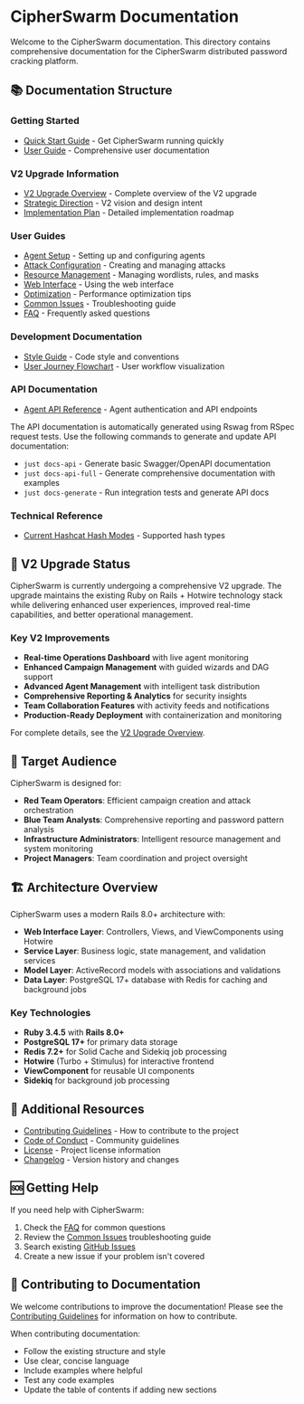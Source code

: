 # CipherSwarm Documentation

Welcome to the CipherSwarm documentation. This directory contains comprehensive documentation for the CipherSwarm distributed password cracking platform.

## 📚 Documentation Structure

### Getting Started

- [Quick Start Guide](getting-started/quick-start.md) - Get CipherSwarm running quickly
- [User Guide](user-guide/) - Comprehensive user documentation

### V2 Upgrade Information

- [V2 Upgrade Overview](v2-upgrade-overview.md) - Complete overview of the V2 upgrade
- [Strategic Direction](strategy.md) - V2 vision and design intent
- [Implementation Plan](v2_rewrite_implementation_plan/implementation_plan.md) - Detailed implementation roadmap

### User Guides

- [Agent Setup](user-guide/agent-setup.md) - Setting up and configuring agents
- [Attack Configuration](user-guide/attack-configuration.md) - Creating and managing attacks
- [Resource Management](user-guide/resource-management.md) - Managing wordlists, rules, and masks
- [Web Interface](user-guide/web-interface.md) - Using the web interface
- [Optimization](user-guide/optimization.md) - Performance optimization tips
- [Common Issues](user-guide/common-issues.md) - Troubleshooting guide
- [FAQ](user-guide/faq.md) - Frequently asked questions

### Development Documentation

- [Style Guide](development/style-guide.md) - Code style and conventions
- [User Journey Flowchart](development/user_journey_flowchart.mmd) - User workflow visualization

### API Documentation

- [Agent API Reference](api-reference-agent-auth.md) - Agent authentication and API endpoints

The API documentation is automatically generated using Rswag from RSpec request tests. Use the following commands to generate and update API documentation:

- `just docs-api` - Generate basic Swagger/OpenAPI documentation
- `just docs-api-full` - Generate comprehensive documentation with examples
- `just docs-generate` - Run integration tests and generate API docs

### Technical Reference

- [Current Hashcat Hash Modes](current_hashcat_hashmodes.txt) - Supported hash types

## 🔄 V2 Upgrade Status

CipherSwarm is currently undergoing a comprehensive V2 upgrade. The upgrade maintains the existing Ruby on Rails + Hotwire technology stack while delivering enhanced user experiences, improved real-time capabilities, and better operational management.

### Key V2 Improvements

- **Real-time Operations Dashboard** with live agent monitoring
- **Enhanced Campaign Management** with guided wizards and DAG support
- **Advanced Agent Management** with intelligent task distribution
- **Comprehensive Reporting & Analytics** for security insights
- **Team Collaboration Features** with activity feeds and notifications
- **Production-Ready Deployment** with containerization and monitoring

For complete details, see the [V2 Upgrade Overview](v2-upgrade-overview.md).

## 🎯 Target Audience

CipherSwarm is designed for:

- **Red Team Operators**: Efficient campaign creation and attack orchestration
- **Blue Team Analysts**: Comprehensive reporting and password pattern analysis
- **Infrastructure Administrators**: Intelligent resource management and system monitoring
- **Project Managers**: Team coordination and project oversight

## 🏗️ Architecture Overview

CipherSwarm uses a modern Rails 8.0+ architecture with:

- **Web Interface Layer**: Controllers, Views, and ViewComponents using Hotwire
- **Service Layer**: Business logic, state management, and validation services
- **Model Layer**: ActiveRecord models with associations and validations
- **Data Layer**: PostgreSQL 17+ database with Redis for caching and background jobs

### Key Technologies

- **Ruby 3.4.5** with **Rails 8.0+**
- **PostgreSQL 17+** for primary data storage
- **Redis 7.2+** for Solid Cache and Sidekiq job processing
- **Hotwire** (Turbo + Stimulus) for interactive frontend
- **ViewComponent** for reusable UI components
- **Sidekiq** for background job processing

## 📖 Additional Resources

- [Contributing Guidelines](../CONTRIBUTING.md) - How to contribute to the project
- [Code of Conduct](../CODE_OF_CONDUCT.md) - Community guidelines
- [License](../LICENSE) - Project license information
- [Changelog](../CHANGELOG.md) - Version history and changes

## 🆘 Getting Help

If you need help with CipherSwarm:

1. Check the [FAQ](user-guide/faq.md) for common questions
2. Review the [Common Issues](user-guide/common-issues.md) troubleshooting guide
3. Search existing [GitHub Issues](https://github.com/unclesp1d3r/CipherSwarm/issues)
4. Create a new issue if your problem isn't covered

## 📝 Contributing to Documentation

We welcome contributions to improve the documentation! Please see the [Contributing Guidelines](../CONTRIBUTING.md) for information on how to contribute.

When contributing documentation:

- Follow the existing structure and style
- Use clear, concise language
- Include examples where helpful
- Test any code examples
- Update the table of contents if adding new sections
